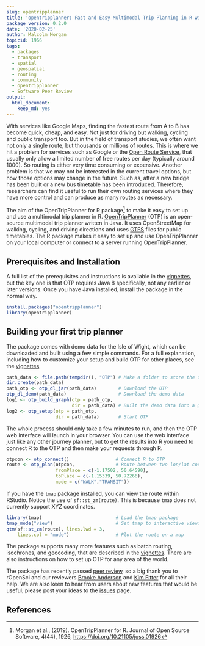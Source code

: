 ```yaml
---
slug: opentripplanner
title: 'opentripplanner: Fast and Easy Multimodal Trip Planning in R with OpenTripPlanner'
package_version: 0.2.0
date: '2020-02-25'
author: Malcolm Morgan
topicid: 1966
tags:
  - packages
  - transport
  - spatial
  - geospatial
  - routing
  - community
  - opentripplanner
  - Software Peer Review
output:
  html_document:
    keep_md: yes
---
```





With services like Google Maps, finding the fastest route from A to B has become quick, cheap, and easy. Not just for driving but walking, cycling and public transport too. But in the field of transport studies, we often want not only a single route, but thousands or millions of routes. This is where we hit a problem for services such as Google or the [Open Route Service](https://openrouteservice.org/), that usually only allow a limited number of free routes per day (typically around 1000). So routing is either very time consuming or expensive. Another problem is that we may not be interested in the current travel options, but how those options may change in the future. Such as, after a new bridge has been built or a new bus timetable has been introduced. Therefore, researchers can find it useful to run their own routing services where they have more control and can produce as many routes as necessary. 

The aim of the OpenTripPlanner for R package[^1] to make it easy to set up and use a multimodal trip planner in R. [OpenTripPlanner](https://www.opentripplanner.org/) (OTP) is an open-source multimodal trip planner written in Java. It uses OpenStreetMap for walking, cycling, and driving directions and uses [GTFS](https://developers.google.com/transit/gtfs) files for public timetables. The R package makes it easy to set up and use OpenTripPlanner on your local computer or connect to a server running OpenTripPlanner.

## Prerequisites and Installation 

A full list of the prerequisites and instructions is available in the  [vignettes](https://docs.ropensci.org/opentripplanner/articles/opentripplanner.html), but the key one is that OTP requires Java 8 specifically, not any earlier or later versions. Once you have Java installed,  install the package in the normal way.


```r
install.packages("opentripplanner") 
library(opentripplanner) 
```

## Building your first trip planner

The package comes with demo data for the Isle of Wight, which can be downloaded and built using a few simple commands. For a full explanation, including how to customize your setup and build OTP for other places, see the [vignettes](https://docs.ropensci.org/opentripplanner/articles/opentripplanner.html). 


```r
path_data <- file.path(tempdir(), "OTP") # Make a folder to store the data 
dir.create(path_data)  
path_otp <- otp_dl_jar(path_data)        # Download the OTP 
otp_dl_demo(path_data)                   # Download the demo data 
log1 <- otp_build_graph(otp = path_otp, 
                        dir = path_data) # Built the demo data into a graph 
log2 <- otp_setup(otp = path_otp, 
                  dir = path_data)       # Start OTP 
```

The whole process should only take a few minutes to run, and then the OTP web interface will launch in your browser. You can use the web interface just like any other journey planner, but to get the results into R you need to connect R to the OTP and then make your requests through R.


```r
otpcon <- otp_connect()                 # Connect R to OTP 
route <- otp_plan(otpcon,               # Route between two lon/lat coordinates 
                  fromPlace = c(-1.17502, 50.64590),  
                  toPlace = c(-1.15339, 50.72266),
                  mode = c("WALK","TRANSIT")) 
```

If you have the `tmap` package installed, you can view the route within RStudio. Notice the use of `sf::st_zm(route)`. This is because `tmap` does not currently support XYZ coordinates. 


```r
library(tmap)                           # Load the tmap package 
tmap_mode("view")                       # Set tmap to interactive viewing 
qtm(sf::st_zm(route), lines.lwd = 3, 
    lines.col = "mode")                 # Plot the route on a map 
```


The package supports many more features such as batch routing, isochrones, and geocoding, that are described in the [vignettes](https://docs.ropensci.org/opentripplanner/). There are also instructions on how to set up OTP for any area of the world.

The package has recently passed [peer review](https://github.com/ropensci/software-review/issues/295), so a big thank you to rOpenSci and our reviewers [Brooke Anderson](/authors/brooke-anderson/) and [Kim Fitter](https://github.com/kimnewzealand) for all their help. We are also keen to hear from users about new features that would be useful; please post your ideas to the [issues](https://github.com/ropensci/opentripplanner/issues) page. 

## References

[^1]: Morgan et al., (2019). OpenTripPlanner for R. Journal of Open Source Software, 4(44), 1926, https://doi.org/10.21105/joss.01926
